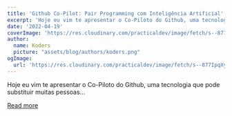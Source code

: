 ```yaml
---
title: 'Github Co-Pilot: Pair Programming com Inteligência Artificial'
excerpt: 'Hoje eu vim te apresentar o Co-Piloto do Github, uma tecnologia que pode substituir muitas pessoas...'
date: '2022-04-19'
coverImage: 'https://res.cloudinary.com/practicaldev/image/fetch/s--877IpqXy--/c_imagga_scale,f_auto,fl_progressive,h_420,q_auto,w_1000/https://dev-to-uploads.s3.amazonaws.com/uploads/articles/k9g5ozde8peu5jna66gk.png'
author:
  name: Koders
  picture: "assets/blog/authors/koders.png"
ogImage:
  url: 'https://res.cloudinary.com/practicaldev/image/fetch/s--877IpqXy--/c_imagga_scale,f_auto,fl_progressive,h_420,q_auto,w_1000/https://dev-to-uploads.s3.amazonaws.com/uploads/articles/k9g5ozde8peu5jna66gk.png'
---
```


Hoje eu vim te apresentar o Co-Piloto do Github, uma tecnologia que pode substituir muitas pessoas...

[Read more](https://dev.to/github/github-co-pilot-pair-programming-com-inteligencia-artificial-1m43)
